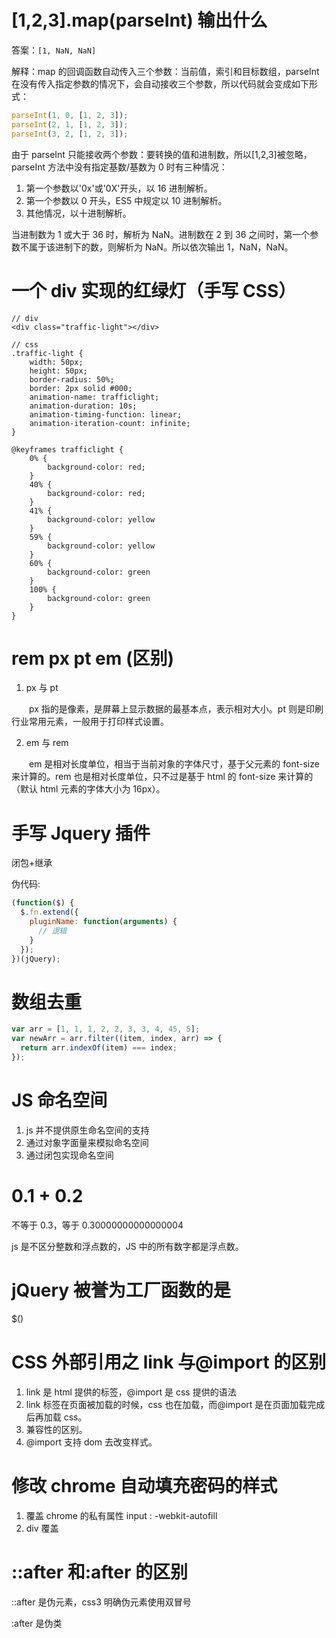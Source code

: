 # [1,2,3].map(parseInt) 输出什么

答案：`[1, NaN, NaN]`

解释：map 的回调函数自动传入三个参数：当前值，索引和目标数组，parseInt 在没有传入指定参数的情况下，会自动接收三个参数，所以代码就会变成如下形式：

```javascript
parseInt(1, 0, [1, 2, 3]);
parseInt(2, 1, [1, 2, 3]);
parseInt(3, 2, [1, 2, 3]);
```

由于 parseInt 只能接收两个参数：要转换的值和进制数，所以[1,2,3]被忽略，parseInt 方法中没有指定基数/基数为 0 时有三种情况：

1. 第一个参数以'0x'或'0X'开头，以 16 进制解析。
2. 第一个参数以 0 开头，ES5 中规定以 10 进制解析。
3. 其他情况，以十进制解析。

当进制数为 1 或大于 36 时，解析为 NaN。进制数在 2 到 36 之间时，第一个参数不属于该进制下的数，则解析为 NaN。所以依次输出 1，NaN，NaN。

# 一个 div 实现的红绿灯（手写 CSS）

```
// div
<div class="traffic-light"></div>

// css
.traffic-light {
    width: 50px;
    height: 50px;
    border-radius: 50%;
    border: 2px solid #000;
    animation-name: trafficlight;
    animation-duration: 10s;
    animation-timing-function: linear;
    animation-iteration-count: infinite;
}

@keyframes trafficlight {
    0% {
        background-color: red;
    }
    40% {
        background-color: red;
    }
    41% {
        background-color: yellow
    }
    59% {
        background-color: yellow
    }
    60% {
        background-color: green
    }
    100% {
        background-color: green
    }
}
```

# rem px pt em (区别)

1. px 与 pt

&emsp;&emsp;px 指的是像素，是屏幕上显示数据的最基本点，表示相对大小。pt 则是印刷行业常用元素，一般用于打印样式设置。

2. em 与 rem

&emsp;&emsp;em 是相对长度单位，相当于当前对象的字体尺寸，基于父元素的 font-size 来计算的。rem 也是相对长度单位，只不过是基于 html 的 font-size 来计算的（默认 html 元素的字体大小为 16px）。

# 手写 Jquery 插件

闭包+继承

伪代码:

```javascript
(function($) {
  $.fn.extend({
    pluginName: function(arguments) {
      // 逻辑
    }
  });
})(jQuery);
```

# 数组去重

```javascript
var arr = [1, 1, 1, 2, 2, 3, 3, 4, 45, 5];
var newArr = arr.filter((item, index, arr) => {
  return arr.indexOf(item) === index;
});
```

# JS 命名空间

1. js 并不提供原生命名空间的支持
2. 通过对象字面量来模拟命名空间
3. 通过闭包实现命名空间

# 0.1 + 0.2

不等于 0.3，等于 0.30000000000000004

js 是不区分整数和浮点数的，JS 中的所有数字都是浮点数。

# jQuery 被誉为工厂函数的是

$()

# CSS 外部引用之 link 与@import 的区别

1. link 是 html 提供的标签，@import 是 css 提供的语法
2. link 标签在页面被加载的时候，css 也在加载，而@import 是在页面加载完成后再加载 css。
3. 兼容性的区别。
4. @import 支持 dom 去改变样式。

# 修改 chrome 自动填充密码的样式

1. 覆盖 chrome 的私有属性 input : -webkit-autofill
2. div 覆盖

# ::after 和:after 的区别

::after 是伪元素，css3 明确伪元素使用双冒号

:after 是伪类
